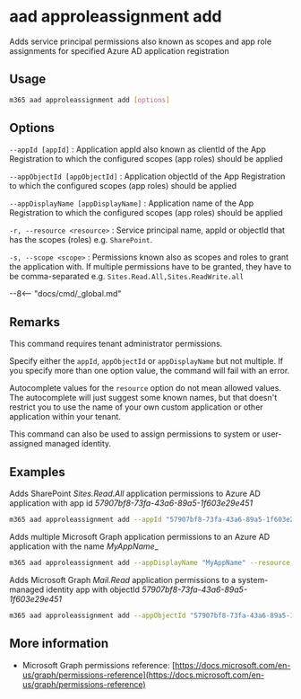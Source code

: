 # aad approleassignment add

Adds service principal permissions also known as scopes and app role assignments for specified Azure AD application registration

## Usage

```sh
m365 aad approleassignment add [options]
```

## Options

`--appId [appId]`
: Application appId also known as clientId of the App Registration to which the configured scopes (app roles) should be applied

`--appObjectId [appObjectId]`
: Application objectId of the App Registration to which the configured scopes (app roles) should be applied

`--appDisplayName [appDisplayName]`
: Application name of the App Registration to which the configured scopes (app roles) should be applied

`-r, --resource <resource>`
: Service principal name, appId or objectId that has the scopes (roles) e.g. `SharePoint`.

`-s, --scope <scope>`
: Permissions known also as scopes and roles to grant the application with. If multiple permissions have to be granted, they have to be comma-separated e.g. `Sites.Read.All,Sites.ReadWrite.all`

--8<-- "docs/cmd/_global.md"

## Remarks

This command requires tenant administrator permissions.

Specify either the `appId`, `appObjectId` or `appDisplayName` but not multiple. If you specify more than one option value, the command will fail with an error.

Autocomplete values for the `resource` option do not mean allowed values. The autocomplete will just suggest some known names, but that doesn't restrict you to use the name of your own custom application or other application within your tenant.

This command can also be used to assign permissions to system or user-assigned managed identity.

## Examples

Adds SharePoint _Sites.Read.All_ application permissions to Azure AD application with app id _57907bf8-73fa-43a6-89a5-1f603e29e451_

```sh
m365 aad approleassignment add --appId "57907bf8-73fa-43a6-89a5-1f603e29e451" --resource "SharePoint" --scope "Sites.Read.All"
```

Adds multiple Microsoft Graph application permissions to an Azure AD application with the name _MyAppName__

```sh
m365 aad approleassignment add --appDisplayName "MyAppName" --resource "Microsoft Graph" --scope "Mail.Read,Mail.Send"
```

Adds Microsoft Graph _Mail.Read_ application permissions to a system-managed identity app with objectId _57907bf8-73fa-43a6-89a5-1f603e29e451_

```sh
m365 aad approleassignment add --appObjectId "57907bf8-73fa-43a6-89a5-1f603e29e451" --resource "Microsoft Graph" --scope "Mail.Read"
```

## More information

- Microsoft Graph permissions reference: [https://docs.microsoft.com/en-us/graph/permissions-reference](https://docs.microsoft.com/en-us/graph/permissions-reference)
